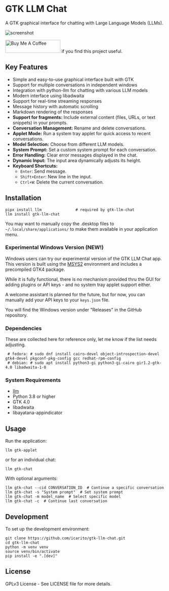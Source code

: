 # GTK LLM Chat

A GTK graphical interface for chatting with Large Language Models (LLMs).

![screenshot](./docs/screenshot01.png)

<a href="https://www.buymeacoffee.com/icarito" target="_blank"><img src="https://cdn.buymeacoffee.com/buttons/default-orange.png" alt="Buy Me A Coffee" height="41" width="174"></a> if you find this project useful.


## Key Features

- Simple and easy-to-use graphical interface built with GTK
- Support for multiple conversations in independent windows
- Integration with python-llm for chatting with various LLM models
- Modern interface using libadwaita
- Support for real-time streaming responses
- Message history with automatic scrolling
- Markdown rendering of the responses
- **Support for fragments:** Include external content (files, URLs, or text snippets) in your prompts.
- **Conversation Management:** Rename and delete conversations.
- **Applet Mode:** Run a system tray applet for quick access to recent conversations.
- **Model Selection:** Choose from different LLM models.
- **System Prompt:** Set a custom system prompt for each conversation.
- **Error Handling:** Clear error messages displayed in the chat.
- **Dynamic Input:** The input area dynamically adjusts its height.
- **Keyboard Shortcuts:**
    - `Enter`: Send message.
    - `Shift+Enter`: New line in the input.
    - `Ctrl+W`: Delete the current conversation.

## Installation

```
pipx install llm               # required by gtk-llm-chat
llm install gtk-llm-chat
```

You may want to manually copy the .desktop files to `~/.local/share/applications/` to make them available in your application menu.

### Experimental Windows Version (NEW!)

Windows users can try our experimental version of the GTK LLM Chat app. This version is built using the [MSYS2](https://www.msys2.org/) environment and includes a precompiled GTK4 package.

While it is fully functional, there is no mechanism provided thru the GUI for adding plugins or API keys - and no system tray applet support either.

A welcome assistant is planned for the future, but for now, you can manually add your API keys to your `keys.json` file.

You will find the Windows version under "Releases" in the GitHub repository.

### Dependencies

These are collected here for reference only, let me know if the list needs adjusting.

```
 # fedora: # sudo dnf install cairo-devel object-introspection-devel gtk4-devel pkgconf-pkg-config gcc redhat-rpm-config
 # debian: # sudo apt install python3-gi python3-gi-cairo gir1.2-gtk-4.0 libadwaita-1-0
```

### System Requirements

- [llm](https://llm.datasette.io/en/stable/)
- Python 3.8 or higher
- GTK 4.0
- libadwaita
- libayatana-appindicator

## Usage

Run the application:
```
llm gtk-applet
```

or for an individual chat:
```
llm gtk-chat
```

With optional arguments:
```
llm gtk-chat --cid CONVERSATION_ID  # Continue a specific conversation
llm gtk-chat -s "System prompt"  # Set system prompt
llm gtk-chat -m model_name  # Select specific model
llm gtk-chat -c  # Continue last conversation
```

## Development

To set up the development environment:
```
git clone https://github.com/icarito/gtk-llm-chat.git
cd gtk-llm-chat
python -m venv venv
source venv/bin/activate
pip install -e ".[dev]"
```

## License

GPLv3 License - See LICENSE file for more details.
